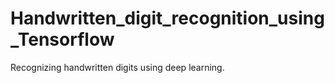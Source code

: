 # Handwritten_digit_recognition_using_Tensorflow
Recognizing handwritten digits using deep learning. 
